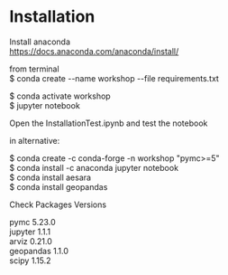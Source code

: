 # Installation


Install anaconda  
https://docs.anaconda.com/anaconda/install/  

from terminal  
$ conda create --name workshop --file requirements.txt  

$ conda activate workshop  
$ jupyter notebook  

Open the InstallationTest.ipynb and test the notebook



in alternative:  

$ conda create -c conda-forge -n workshop "pymc>=5"  
$ conda install -c anaconda jupyter notebook  
$ conda install aesara  
$ conda install geopandas  



Check Packages Versions

pymc       5.23.0  
jupyter    1.1.1   
arviz      0.21.0  
geopandas  1.1.0  
scipy      1.15.2  
